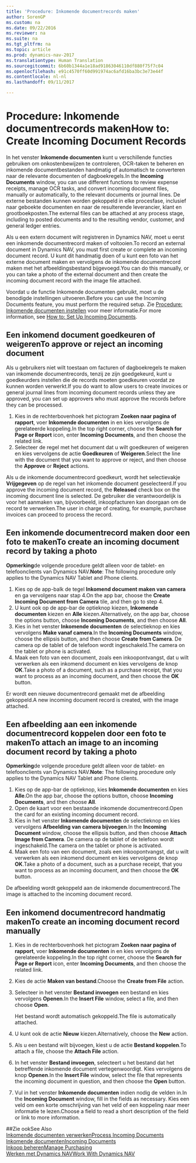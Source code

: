 ```yaml
---
title: 'Procedure: Inkomende documentrecords maken'
author: SorenGP
ms.custom: na
ms.date: 09/22/2016
ms.reviewer: na
ms.suite: na
ms.tgt_pltfrm: na
ms.topic: article
ms.prod: dynamics-nav-2017
ms.translationtype: Human Translation
ms.sourcegitcommit: 6b60b1344a1e18ad91863046110df880f75f7c04
ms.openlocfilehash: e91c4570ff60d991974ac6afd16ba3bc3e73e44f
ms.contentlocale: nl-nl
ms.lasthandoff: 09/11/2017

---
```


# <a name="how-to-create-incoming-document-records"></a><span data-ttu-id="0d5bd-102">Procedure: Inkomende documentrecords maken</span><span class="sxs-lookup"><span data-stu-id="0d5bd-102">How to: Create Incoming Document Records</span></span>
<span data-ttu-id="0d5bd-103">In het venster **Inkomende documenten** kunt u verschillende functies gebruiken om onkostenbewijzen te controleren, OCR-taken te beheren en inkomende documentbestanden handmatig of automatisch te converteren naar de relevante documenten of dagboekregels.</span><span class="sxs-lookup"><span data-stu-id="0d5bd-103">In the **Incoming Documents** window, you can use different functions to review expense receipts, manage OCR tasks, and convert incoming document files, manually or automatically, to the relevant documents or journal lines.</span></span> <span data-ttu-id="0d5bd-104">De externe bestanden kunnen worden gekoppeld in elke procesfase, inclusief naar geboekte documenten en naar de resulterende leverancier, klant en grootboekposten.</span><span class="sxs-lookup"><span data-stu-id="0d5bd-104">The external files can be attached at any process stage, including to posted documents and to the resulting vendor, customer, and general ledger entries.</span></span>

<span data-ttu-id="0d5bd-105">Als u een extern document wilt registreren in Dynamics NAV, moet u eerst een inkomende documentrecord maken of voltooien.</span><span class="sxs-lookup"><span data-stu-id="0d5bd-105">To record an external document in Dynamics NAV, you must first create or complete an incoming document record.</span></span> <span data-ttu-id="0d5bd-106">U kunt dit handmatig doen of u kunt een foto van het externe document maken en vervolgens de inkomende documentrecord maken met het afbeeldingsbestand bijgevoegd.</span><span class="sxs-lookup"><span data-stu-id="0d5bd-106">You can do this manually, or you can take a photo of the external document and then create the incoming document record with the image file attached.</span></span>

<span data-ttu-id="0d5bd-107">Voordat u de functie Inkomende documenten gebruikt, moet u de benodigde instellingen uitvoeren.</span><span class="sxs-lookup"><span data-stu-id="0d5bd-107">Before you can use the Incoming Documents feature, you must perform the required setup.</span></span> <span data-ttu-id="0d5bd-108">Zie [Procedure: Inkomende documenten instellen](across-how-setup-income-documents.md) voor meer informatie.</span><span class="sxs-lookup"><span data-stu-id="0d5bd-108">For more information, see [How to: Set Up Incoming Documents](across-how-setup-income-documents.md).</span></span>

## <a name="to-approve-or-reject-an-incoming-document"></a><span data-ttu-id="0d5bd-109">Een inkomend document goedkeuren of weigeren</span><span class="sxs-lookup"><span data-stu-id="0d5bd-109">To approve or reject an incoming document</span></span>
<span data-ttu-id="0d5bd-110">Als u gebruikers niet wilt toestaan om facturen of dagboekregels te maken van inkomende documentrecords, tenzij ze zijn goedgekeurd, kunt u goedkeurders instellen die de records moeten goedkeuren voordat ze kunnen worden verwerkt.</span><span class="sxs-lookup"><span data-stu-id="0d5bd-110">If you do want to allow users to create invoices or general journal lines from incoming document records unless they are approved, you can set up approvers who must approve the records before they can be processed.</span></span>

1. <span data-ttu-id="0d5bd-111">Kies in de rechterbovenhoek het pictogram **Zoeken naar pagina of rapport**, voer **Inkomende documenten** in en kies vervolgens de gerelateerde koppeling.</span><span class="sxs-lookup"><span data-stu-id="0d5bd-111">In the top right corner, choose the **Search for Page or Report** icon, enter **Incoming Documents**, and then choose the related link.</span></span>
2. <span data-ttu-id="0d5bd-112">Selecteer de regel met het document dat u wilt goedkeuren of weigeren en kies vervolgens de actie **Goedkeuren** of **Weigeren**.</span><span class="sxs-lookup"><span data-stu-id="0d5bd-112">Select the line with the document that you want to approve or reject, and then choose the **Approve** or **Reject** actions.</span></span>

<span data-ttu-id="0d5bd-113">Als u de inkomende documentrecord goedkeurt, wordt het selectievakje **Vrijgegeven** op de regel van het inkomende document geselecteerd.</span><span class="sxs-lookup"><span data-stu-id="0d5bd-113">If you approve the incoming document record, the **Released** check box on the incoming document line is selected.</span></span> <span data-ttu-id="0d5bd-114">De gebruiker die verantwoordelijk is voor het aanmaken van, bijvoorbeeld, inkoopfacturen kan doorgaan om de record te verwerken.</span><span class="sxs-lookup"><span data-stu-id="0d5bd-114">The user in charge of creating, for example, purchase invoices can proceed to process the record.</span></span>

## <a name="to-create-an-incoming-document-record-by-taking-a-photo"></a><span data-ttu-id="0d5bd-115">Een inkomende documentrecord maken door een foto te maken</span><span class="sxs-lookup"><span data-stu-id="0d5bd-115">To create an incoming document record by taking a photo</span></span>
<span data-ttu-id="0d5bd-116">**Opmerking**de volgende procedure geldt alleen voor de tablet- en telefoonclients van Dynamics NAV.</span><span class="sxs-lookup"><span data-stu-id="0d5bd-116">**Note**: The following procedure only applies to the Dynamics NAV Tablet and Phone clients.</span></span>

1. <span data-ttu-id="0d5bd-117">Kies op de app-balk de tegel **Inkomend document maken van camera** en ga vervolgens naar stap 4.</span><span class="sxs-lookup"><span data-stu-id="0d5bd-117">On the app bar, choose the **Create Incoming Document from Camera** tile, and then go to step 4.</span></span>
2. <span data-ttu-id="0d5bd-118">U kunt ook op de app-bar de optieknop kiezen, **Inkomende documenten** kiezen en **Alle** kiezen.</span><span class="sxs-lookup"><span data-stu-id="0d5bd-118">Alternatively, on the app bar, choose the options button, choose **Incoming Documents**, and then choose **All**.</span></span>
3. <span data-ttu-id="0d5bd-119">Kies in het venster **Inkomende documenten** de selectieknop en kies vervolgens **Make vanaf camera**.</span><span class="sxs-lookup"><span data-stu-id="0d5bd-119">In the **Incoming Documents** window, choose the ellipsis button, and then choose **Create from Camera**.</span></span> <span data-ttu-id="0d5bd-120">De camera op de tablet of de telefoon wordt ingeschakeld.</span><span class="sxs-lookup"><span data-stu-id="0d5bd-120">The camera on the tablet or phone is activated.</span></span>
4. <span data-ttu-id="0d5bd-121">Maak een foto van een document, zoals een inkoopontvangst, dat u wilt verwerken als een inkomend document en kies vervolgens de knop **OK**.</span><span class="sxs-lookup"><span data-stu-id="0d5bd-121">Take a photo of a document, such as a purchase receipt, that you want to process as an incoming document, and then choose the **OK** button.</span></span>

<span data-ttu-id="0d5bd-122">Er wordt een nieuwe documentrecord gemaakt met de afbeelding gekoppeld.</span><span class="sxs-lookup"><span data-stu-id="0d5bd-122">A new incoming document record is created, with the image attached.</span></span>

## <a name="to-attach-an-image-to-an-incoming-document-record-by-taking-a-photo"></a><span data-ttu-id="0d5bd-123">Een afbeelding aan een inkomende documentrecord koppelen door een foto te maken</span><span class="sxs-lookup"><span data-stu-id="0d5bd-123">To attach an image to an incoming document record by taking a photo</span></span>
<span data-ttu-id="0d5bd-124">**Opmerking**de volgende procedure geldt alleen voor de tablet- en telefoonclients van Dynamics NAV.</span><span class="sxs-lookup"><span data-stu-id="0d5bd-124">**Note**: The following procedure only applies to the Dynamics NAV Tablet and Phone clients.</span></span>

1. <span data-ttu-id="0d5bd-125">Kies op de app-bar de optieknop, kies **Inkomende documenten** en kies **Alle**.</span><span class="sxs-lookup"><span data-stu-id="0d5bd-125">On the app bar, choose the options button, choose **Incoming Documents**, and then choose **All**.</span></span>
2. <span data-ttu-id="0d5bd-126">Open de kaart voor een bestaande inkomende documentrecord.</span><span class="sxs-lookup"><span data-stu-id="0d5bd-126">Open the card for an existing incoming document record.</span></span>
3. <span data-ttu-id="0d5bd-127">Kies in het venster **Inkomende documenten** de selectieknop en kies vervolgens **Afbeelding van camera bijvoegen**.</span><span class="sxs-lookup"><span data-stu-id="0d5bd-127">In the **Incoming Document** window, choose the ellipsis button, and then choose **Attach Image from Camera**.</span></span> <span data-ttu-id="0d5bd-128">De camera op de tablet of de telefoon wordt ingeschakeld.</span><span class="sxs-lookup"><span data-stu-id="0d5bd-128">The camera on the tablet or phone is activated.</span></span>
4. <span data-ttu-id="0d5bd-129">Maak een foto van een document, zoals een inkoopontvangst, dat u wilt verwerken als een inkomend document en kies vervolgens de knop **OK**.</span><span class="sxs-lookup"><span data-stu-id="0d5bd-129">Take a photo of a document, such as a purchase receipt, that you want to process as an incoming document, and then choose the **OK** button.</span></span>

<span data-ttu-id="0d5bd-130">De afbeelding wordt gekoppeld aan de inkomende documentrecord.</span><span class="sxs-lookup"><span data-stu-id="0d5bd-130">The image is attached to the incoming document record.</span></span>

## <a name="to-create-an-incoming-document-record-manually"></a><span data-ttu-id="0d5bd-131">Een inkomend documentrecord handmatig maken</span><span class="sxs-lookup"><span data-stu-id="0d5bd-131">To create an incoming document record manually</span></span>
1. <span data-ttu-id="0d5bd-132">Kies in de rechterbovenhoek het pictogram **Zoeken naar pagina of rapport**, voer **Inkomende documenten** in en kies vervolgens de gerelateerde koppeling.</span><span class="sxs-lookup"><span data-stu-id="0d5bd-132">In the top right corner, choose the **Search for Page or Report** icon, enter **Incoming Documents**, and then choose the related link.</span></span>
2. <span data-ttu-id="0d5bd-133">Kies de actie **Maken van bestand**.</span><span class="sxs-lookup"><span data-stu-id="0d5bd-133">Choose the **Create from File** action.</span></span>  
3. <span data-ttu-id="0d5bd-134">Selecteer in het venster **Bestand invoegen** een bestand en kies vervolgens **Openen**.</span><span class="sxs-lookup"><span data-stu-id="0d5bd-134">In the **Insert File** window, select a file, and then choose **Open**.</span></span>

    <span data-ttu-id="0d5bd-135">Het bestand wordt automatisch gekoppeld.</span><span class="sxs-lookup"><span data-stu-id="0d5bd-135">The file is automatically attached.</span></span>
4. <span data-ttu-id="0d5bd-136">U kunt ook de actie **Nieuw** kiezen.</span><span class="sxs-lookup"><span data-stu-id="0d5bd-136">Alternatively, choose the **New** action.</span></span>
5. <span data-ttu-id="0d5bd-137">Als u een bestand wilt bijvoegen, kiest u de actie **Bestand koppelen**.</span><span class="sxs-lookup"><span data-stu-id="0d5bd-137">To attach a file, choose the **Attach File** action.</span></span>
6. <span data-ttu-id="0d5bd-138">In het venster **Bestand invoegen**, selecteert u het bestand dat het betreffende inkomende document vertegenwoordigt. Kies vervolgens de knop **Openen**.</span><span class="sxs-lookup"><span data-stu-id="0d5bd-138">In the **Insert File** window, select the file that represents the incoming document in question, and then choose the **Open** button.</span></span>
7. <span data-ttu-id="0d5bd-139">Vul in het venster **Inkomende documenten** indien nodig de velden in.</span><span class="sxs-lookup"><span data-stu-id="0d5bd-139">In the **Incoming Document** window, fill in the fields as necessary.</span></span> <span data-ttu-id="0d5bd-140">Kies een veld om een korte omschrijving van het veld of een koppeling naar meer informatie te lezen.</span><span class="sxs-lookup"><span data-stu-id="0d5bd-140">Choose a field to read a short description of the field or link to more information.</span></span>

##<a name="see-also"></a><span data-ttu-id="0d5bd-141">Zie ook</span><span class="sxs-lookup"><span data-stu-id="0d5bd-141">See Also</span></span>  
[<span data-ttu-id="0d5bd-142">Inkomende documenten verwerken</span><span class="sxs-lookup"><span data-stu-id="0d5bd-142">Process Incoming Documents</span></span>](across-process-income-documents.md)  
[<span data-ttu-id="0d5bd-143">Inkomende documenten</span><span class="sxs-lookup"><span data-stu-id="0d5bd-143">Incoming Documents</span></span>](across-income-documents.md)  
[<span data-ttu-id="0d5bd-144">Inkoop beheren</span><span class="sxs-lookup"><span data-stu-id="0d5bd-144">Manage Purchasing</span></span>](purchasing-manage-purchasing.md)  
[<span data-ttu-id="0d5bd-145">Werken met Dynamics NAV</span><span class="sxs-lookup"><span data-stu-id="0d5bd-145">Work With Dynamics NAV</span></span>](ui-work-product.md)


